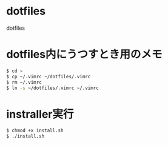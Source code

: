 # dotfiles
dotfiles


# dotfiles内にうつすとき用のメモ
```bash
$ cd ~
$ cp ~/.vimrc ~/dotfiles/.vimrc
$ rm ~/.vimrc
$ ln -s ~/dotfiles/.vimrc ~/.vimrc
```

# instraller実行
```bash
$ chmod +x install.sh
$ ./install.sh
```
